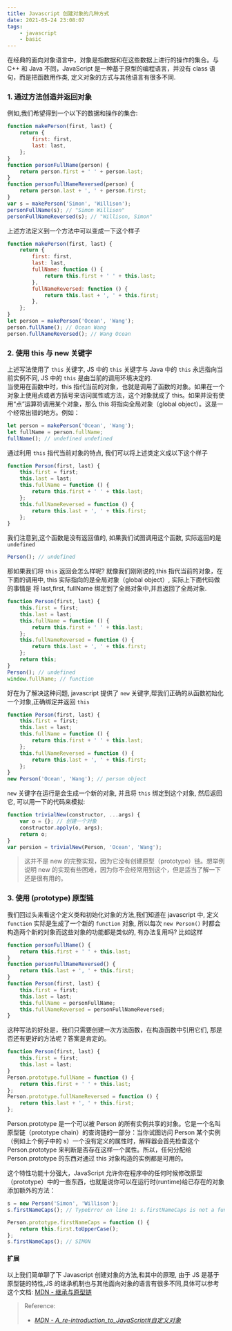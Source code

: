 ```yaml
---
title: Javascript 创建对象的几种方式
date: 2021-05-24 23:08:07
tags:
    - javascript
    - basic
---
```


在经典的面向对象语言中，对象是指数据和在这些数据上进行的操作的集合。与 C++ 和 Java 不同，JavaScript 是一种基于原型的编程语言，并没有 class 语句，而是把函数用作类, 定义对象的方式与其他语言有很多不同.

### 1. 通过方法创造并返回对象

例如,我们希望得到一个以下的数据和操作的集合:

```javascript
function makePerson(first, last) {
    return {
        first: first,
        last: last,
    };
}
function personFullName(person) {
    return person.first + ' ' + person.last;
}
function personFullNameReversed(person) {
    return person.last + ', ' + person.first;
}
var s = makePerson('Simon', 'Willison');
personFullName(s); // "Simon Willison"
personFullNameReversed(s); // "Willison, Simon"
```

上述方法定义到一个方法中可以变成一下这个样子

```javascript
function makePerson(first, last) {
    return {
        first: first,
        last: last,
        fullName: function () {
            return this.first + ' ' + this.last;
        },
        fullNameReversed: function () {
            return this.last + ', ' + this.first;
        },
    };
}
let person = makePerson('Ocean', 'Wang');
person.fullName(); // Ocean Wang
person.fullNameReversed(); // Wang Ocean
```

### 2. 使用 this 与 new 关键字

上述写法使用了 `this` 关键字, JS 中的 `this` 关键字与 Java 中的 `this` 永远指向当前实例不同, JS 中的 `this` 是由当前的调用环境决定的.  
当使用在函数中时，this 指代当前的对象，也就是调用了函数的对象。如果在一个对象上使用点或者方括号来访问属性或方法，这个对象就成了 this。如果并没有使用“点”运算符调用某个对象，那么 this 将指向全局对象（global object）。这是一个经常出错的地方。例如：

```javascript
let person = makePerson('Ocean', 'Wang');
let fullName = person.fullName;
fullName(); // undefined undefined
```

通过利用 `this` 指代当前对象的特点, 我们可以将上述类定义成以下这个样子

```javascript
function Person(first, last) {
    this.first = first;
    this.last = last;
    this.fullName = function () {
        return this.first + ' ' + this.last;
    };
    this.fullNameReversed = function () {
        return this.last + ', ' + this.first;
    };
}
```

我们注意到,这个函数是没有返回值的, 如果我们试图调用这个函数, 实际返回的是 `undefined`

```javascript
Person(); // undefined
```

那如果我们将 `this` 返回会怎么样呢? 就像我们刚刚说的,this 指代当前的对象，在下面的调用中, this 实际指向的是全局对象（global object）, 实际上下面代码做的事情是 将 last,first, fullName 绑定到了全局对象中,并且返回了全局对象.

```javascript
function Person(first, last) {
    this.first = first;
    this.last = last;
    this.fullName = function () {
        return this.first + ' ' + this.last;
    };
    this.fullNameReversed = function () {
        return this.last + ', ' + this.first;
    };
    return this;
}
Person(); // undefined
window.fullName; // function
```

好在为了解决这种问题, javascript 提供了 `new` 关键字,帮我们正确的从函数初始化一个对象,正确绑定并返回 `this`

```javascript
function Person(first, last) {
    this.first = first;
    this.last = last;
    this.fullName = function () {
        return this.first + ' ' + this.last;
    };
    this.fullNameReversed = function () {
        return this.last + ', ' + this.first;
    };
}
new Person('Ocean', 'Wang'); // person object
```

`new` 关键字在运行是会生成一个新的对象, 并且将 `this` 绑定到这个对象, 然后返回它, 可以用一下的代码来模拟:

```javascript
function trivialNew(constructor, ...args) {
    var o = {}; // 创建一个对象
    constructor.apply(o, args);
    return o;
}
var persion = trivialNew(Person, 'Ocean', 'Wang');
```

> 这并不是 new 的完整实现，因为它没有创建原型（prototype）链。想举例说明 new 的实现有些困难，因为你不会经常用到这个，但是适当了解一下还是很有用的。

### 3. 使用 (prototype) 原型链

我们回过头来看这个定义类和初始化对象的方法,我们知道在 javascript 中, 定义 `function` 实际是生成了一个新的 `function` 对象, 所以每次 `new Person()` 时都会构造两个新的对象而这些对象的功能都是类似的, 有办法复用吗? 比如这样

```javascript
function personFullName() {
    return this.first + ' ' + this.last;
}
function personFullNameReversed() {
    return this.last + ', ' + this.first;
}
function Person(first, last) {
    this.first = first;
    this.last = last;
    this.fullName = personFullName;
    this.fullNameReversed = personFullNameReversed;
}
```

这种写法的好处是，我们只需要创建一次方法函数，在构造函数中引用它们, 那是否还有更好的方法呢？答案是肯定的。

```javascript
function Person(first, last) {
    this.first = first;
    this.last = last;
}
Person.prototype.fullName = function () {
    return this.first + ' ' + this.last;
};
Person.prototype.fullNameReversed = function () {
    return this.last + ', ' + this.first;
};
```

Person.prototype 是一个可以被 Person 的所有实例共享的对象。它是一个名叫原型链（prototype chain）的查询链的一部分：当你试图访问 Person 某个实例（例如上个例子中的 s）一个没有定义的属性时，解释器会首先检查这个 Person.prototype 来判断是否存在这样一个属性。所以，任何分配给 Person.prototype 的东西对通过 this 对象构造的实例都是可用的。

这个特性功能十分强大，JavaScript 允许你在程序中的任何时候修改原型（prototype）中的一些东西，也就是说你可以在运行时(runtime)给已存在的对象添加额外的方法：

```javascript
s = new Person('Simon', 'Willison');
s.firstNameCaps(); // TypeError on line 1: s.firstNameCaps is not a function

Person.prototype.firstNameCaps = function () {
    return this.first.toUpperCase();
};
s.firstNameCaps(); // SIMON
```

#### 扩展

以上我们简单聊了下 Javascript 创建对象的方法,和其中的原理, 由于 JS 是基于原型链的特性,JS 的继承机制也与其他面向对象的语言有很多不同,具体可以参考这个文档: [MDN - 继承与原型链](https://developer.mozilla.org/zh-CN/docs/Web/JavaScript/Inheritance_and_the_prototype_chain)

> Reference:
>
> - _[MDN - A_re-introduction_to_JavaScript#自定义对象](hhttps://developer.mozilla.org/zh-CN/docs/Web/JavaScript/A_re-introduction_to_JavaScript#%E8%87%AA%E5%AE%9A%E4%B9%89%E5%AF%B9%E8%B1%A1)_
